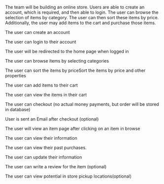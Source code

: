 The  team will be building an online store. Users are able to create an account, which is required, and then able to login. The user can browse the selection of items by category. The user can then sort these items by price. Additionally, the user may add items to the cart and purchase those items. 


The user can create an account

The user can login to their account

The user will be redirected to the home page when logged in

The user can browse items by selecting categories

The user can sort the items by priceSort the items by price and other properties

The user can add items to their cart

The user can view the items in their cart

The user can checkout  (no actual money payments, but order will be stored in database)

User is sent an Email after checkout (optional)

The user will view an item page after clicking on an item in browse

The user can view their information

The user can view their past purchases.

The user can update their information

The user can write a review for the item (optional)

The user can view potential in store pickup locations(optional)
